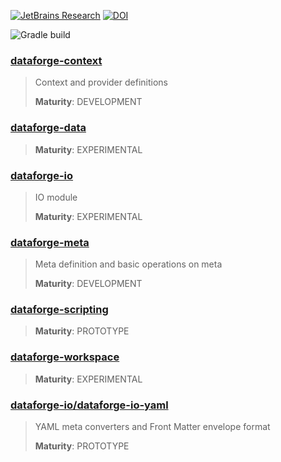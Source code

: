 [![JetBrains Research](https://jb.gg/badges/research.svg)](https://confluence.jetbrains.com/display/ALL/JetBrains+on+GitHub)
[![DOI](https://zenodo.org/badge/148831678.svg)](https://zenodo.org/badge/latestdoi/148831678)

![Gradle build](https://github.com/mipt-npm/dataforge-core/workflows/Gradle%20build/badge.svg)


### [dataforge-context](dataforge-context)
> Context and provider definitions
>
> **Maturity**: DEVELOPMENT

### [dataforge-data](dataforge-data)
>
> **Maturity**: EXPERIMENTAL

### [dataforge-io](dataforge-io)
> IO module
>
> **Maturity**: EXPERIMENTAL

### [dataforge-meta](dataforge-meta)
> Meta definition and basic operations on meta
>
> **Maturity**: DEVELOPMENT

### [dataforge-scripting](dataforge-scripting)
>
> **Maturity**: PROTOTYPE

### [dataforge-workspace](dataforge-workspace)
>
> **Maturity**: EXPERIMENTAL

### [dataforge-io/dataforge-io-yaml](dataforge-io/dataforge-io-yaml)
> YAML meta converters and Front Matter envelope format
>
> **Maturity**: PROTOTYPE

